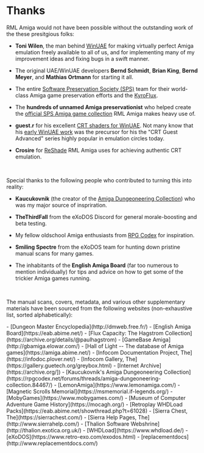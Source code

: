 # Thanks

RML Amiga would not have been possible without the outstanding work of the
these presitgious folks:

- **Toni Wilen**, the man behind [WinUAE](https://www.winuae.net/) for making
  virtually perfect Amiga emulation freely available to all of us, and for
  implementing many of my improvement ideas and fixing bugs in a swift manner.

- The original UAE/WinUAE developers **Bernd Schmidt**, **Brian King**, **Bernd
  Meyer**, and **Mathias Ortmann** for starting it all.

- The entire [Software Preservation Society (SPS)](http://www.softpres.org/])
  team for their world-class Amiga game preservation efforts and the
  [KyroFlux](https://en.wikipedia.org/wiki/KryoFlux).

- The **hundreds of unnamed Amiga preservationist** who helped create the
  [official SPS Amiga game collection](http://www.softpres.org/games) RML Amiga makes
    heavy use of.

- **guest.r** for his excellent [CRT shaders for WinUAE](https://github.com/guestrr/WinUAE-Shaders).
  Not many know that his [early WinUAE work](https://eab.abime.net/showthread.php?t=61776) was the precursor for
  his the "CRT Guest Advanced" series highly popular in emulation circles today.

- **Crosire** for [ReShade](https://reshade.me/) RML Amiga uses for achieving
  authentic CRT emulation.

<br>

Special thanks to the following people who contributed to turning this into reality:

- **Kaucukovnik** (the creator of the [Amiga Dungeoneering Collection](https://rpgcodex.net/forums/threads/amiga-dungeoneering-collection.84467/))
  who was my major source of inspriration.

- **TheThirdFall** from the eXoDOS Discord for general morale-boosting and beta
  testing.

- My fellow oldschool Amiga enthusiasts from [RPG
  Codex](https://rpgcodex.net/) for inspiration.

- **Smiling Spectre** from the eXoDOS team for hunting down pristine manual
  scans for many games.

- The inhabitants of the **English Amiga Board** (far too numerous to mention
  individually) for tips and advice on how to get some of the trickier Amiga
  games running.

<br>

The manual scans, covers, metadata, and various other supplementary materials
have been sourced from the following websites (non-exhaustive list, sorted
alphabetically):

<div class="compact" markdown>
- [Dungeon Master Encyclopedia](http://dmweb.free.fr/)
- [English Amiga Board](https://eab.abime.net/)
- [Flux Capacity: The Hagstrom Collection](https://archive.org/details/@paulhagstrom)
- [GameBase Amiga](http://gbamiga.elowar.com/)
- [Hall of Light -- The database of Amiga games](https://amiga.abime.net/)
- [Infocom Documentation Project, The](https://infodoc.plover.net/)
- [Infocom Gallery, The](https://gallery.guetech.org/greybox.html)
- [Internet Archive](https://archive.org/])
- [Kaucukovnik's Amiga Dungeoneering Collection](https://rpgcodex.net/forums/threads/amiga-dungeoneering-collection.84467/)
- [LemonAmiga](https://www.lemonamiga.com/)
- [Magnetic Scrolls Memorial](https://msmemorial.if-legends.org/)
- [MobyGames](https://www.mobygames.com/)
- [Museum of Computer Adventure Game History](https://mocagh.org/)
- [Retroplay WHDLoad Packs](https://eab.abime.net/showthread.php?t=61028)
- [Sierra Chest, The](https://sierrachest.com/)
- [Sierra Help Pages, The](http://www.sierrahelp.com/)
- [Thalion Software Webshrine](http://thalion.exotica.org.uk/)
- [WHDLoad](https://www.whdload.de/)
- [eXoDOS](https://www.retro-exo.com/exodos.html)
- [replacementdocs](http://www.replacementdocs.com/)
</div>
